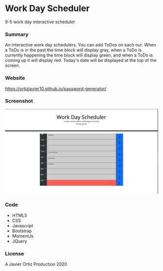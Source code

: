 # Work Day Scheduler 
9-5 work day interactive scheduler

### Summary
An interactive work day schedulers. You can add ToDos on each our. When a ToDo is in the past the time block will display gray, when a ToDo is currently happening the time block will display green, and when a ToDo is coming up it will display red. 
Today's date will be displayed at the top of the screen. 

### Website
https://ortizjavier10.github.io/password-generator/

### Screenshot
<img src="./images/screenshot.jpg">

### Code
* HTML5
* CSS
* Javascript
* Bootstrap
* MomentJs
* JQuery

### License
A Javier Ortiz Production 2020

